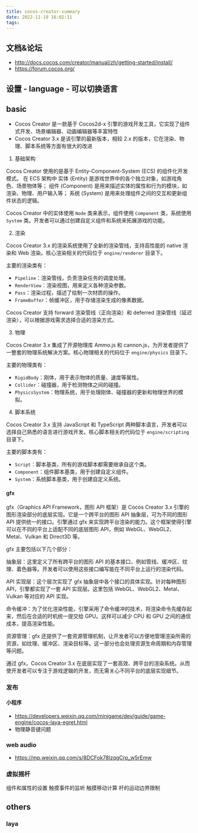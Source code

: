 ```yaml
---
title: cocos-creator-summary
date: 2022-11-19 16:02:11
tags:
---
```

## 文档&论坛
- http://docs.cocos.com/creator/manual/zh/getting-started/install/
- https://forum.cocos.org/

## 设置 - language - 可以切换语言


## basic 
- Cocos Creator 是一款基于 Cocos2d-x 引擎的游戏开发工具，它实现了组件式开发、场景编辑器、动画编辑器等丰富特性
- Cocos Creator 3.x 是该引擎的最新版本，相较 2.x 的版本，它在渲染、物理、脚本系统等方面有很大的改进

1. 基础架构

Cocos Creator 使用的是基于 Entity-Component-System (ECS) 的组件化开发模式。
在 ECS 架构中
实体 (Entity) 是游戏世界中的各个独立对象，如游戏角色、场景物体等；
组件 (Component) 是用来描述实体的属性和行为的模块，如渲染、物理、用户输入等；
系统 (System) 是用来处理组件之间的交互和更新组件状态的逻辑。

Cocos Creator 中的实体使用 `Node` 类来表示，组件使用 `Component` 类，系统使用 `System` 类。开发者可以通过创建自定义组件和系统来拓展游戏的功能。

2. 渲染

Cocos Creator 3.x 的渲染系统使用了全新的渲染管线，支持高性能的 native 渲染和 Web 渲染。核心渲染相关的代码位于 `engine/renderer` 目录下。

主要的渲染类有：

- `Pipeline`：渲染管线，负责渲染任务的调度处理。
- `RenderView`：渲染视图，用来定义各种渲染参数。
- `Pass`：渲染过程，描述了绘制一次材质的操作。
- `FrameBuffer`：帧缓冲区，用于存储渲染生成的像素数据。

Cocos Creator 支持 forward 渲染管线（正向渲染）和 deferred 渲染管线（延迟渲染），可以根据游戏需求选择合适的渲染方式。

3. 物理

Cocos Creator 3.x 集成了开源物理库 Ammo.js 和 cannon.js，为开发者提供了一整套的物理系统解决方案。核心物理相关的代码位于 `engine/physics` 目录下。

主要的物理类有：

- `RigidBody`：刚体，用于表示物体的质量、速度等属性。
- `Collider`：碰撞器，用于检测物体之间的碰撞。
- `PhysicsSystem`：物理系统，用于处理刚体、碰撞器的更新和物理世界的模拟。

4. 脚本系统

Cocos Creator 3.x 支持 JavaScript 和 TypeScript 两种脚本语言，开发者可以选择自己熟悉的语言进行游戏开发。核心脚本相关的代码位于 `engine/scripting` 目录下。

主要的脚本类有：

- `Script`：脚本基类，所有的游戏脚本都需要继承自这个类。
- `Component`：组件脚本基类，用于创建自定义组件。
- `System`：系统脚本基类，用于创建自定义系统。

#### gfx
gfx（Graphics API Framework，图形 API 框架）是 Cocos Creator 3.x 引擎的图形渲染部分的底层实现。它是一个跨平台的图形 API 抽象层，可为不同的图形 API 提供统一的接口。引擎通过 gfx 来实现跨平台渲染的能力。这个框架使得引擎可以在不同的平台上适配不同的底层图形 API，例如 WebGL、WebGL2、Metal、Vulkan 和 Direct3D 等。

gfx 主要包括以下几个部分：

抽象层：这里定义了所有跨平台的图形 API 的基本接口，例如管线、缓冲区、纹理、着色器等。开发者可以使用这些接口编写能在不同平台上运行的渲染代码。

API 实现层：这个层次实现了 gfx 抽象层中各个接口的具体实现。针对每种图形 API，引擎都实现了一套 API 实现层。这里包括 WebGL、WebGL2、Metal、Vulkan 等对应的 API 实现。

命令缓冲：为了优化渲染性能，引擎采用了命令缓冲的技术，将渲染命令先缓存起来，然后在合适的时机统一提交给 GPU。这样可以减少 CPU 和 GPU 之间的通信成本，提高渲染性能。

资源管理：gfx 还提供了一套资源管理机制，让开发者可以方便地管理渲染所需的资源，如纹理、缓冲区、渲染目标等。这一部分也会处理资源生命周期和内存管理等问题。

通过 gfx，Cocos Creator 3.x 在底层实现了一套高效、跨平台的渲染系统。从而使开发者可以专注于游戏逻辑的开发，而无需关心不同平台的底层实现细节。


### 发布

#### 小程序
- https://developers.weixin.qq.com/minigame/dev/guide/game-engine/cocos-laya-egret.html
- 物理静音键问题

### web audio
- https://mp.weixin.qq.com/s/8DCFok78lzqgCrp_w5rEmw

### 虚拟摇杆

组件和属性的设置
触摸事件的监听
触摸移动计算
杆的运动边界限制


## others
### laya